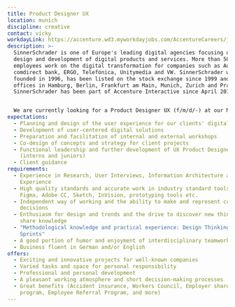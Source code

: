 ```yaml
---
title: Product Designer UX
location: munich
discipline: creative
contact: vicky
workdayLink: https://accenture.wd3.myworkdayjobs.com/AccentureCareers/job/Hamburg/Product-Designer-UX--f-m-d------SinnerSchrader_R00058224
description: >-
  SinnerSchrader is one of Europe's leading digital agencies focusing on the
  design and development of digital products and services. More than 500
  employees work on the digital transformation for companies such as Audi,
  comdirect bank, ERGO, Telefónica, Unitymedia and VW. SinnerSchrader was
  founded in 1996, has been listed on the stock exchange since 1999 and has
  offices in Hamburg, Berlin, Frankfurt am Main, Munich, Zurich and Prague.
  SinnerSchrader has been part of Accenture Interactive since April 2017.


  We are currently looking for a Product Designer UX (f/m/d/-) at our Munich office.
expectations:
  - Planning and design of the user experience for our clients' digital products
  - Development of user-centered digital solutions
  - Preparation and facilitation of internal and external workshops
  - Co-design of concepts and strategy for client projects
  - Functional leadership and further development of UX Product Designers
    (interns and juniors)
  - Client guidance
requirements:
  - Experience in Research, User Interviews, Information Architecture and User
    Experience
  - High quality standards and accurate work in industry standard tools such as
    Figma, Adobe CC, Sketch, InVision, prototyping tools etc.
  - Independent way of working and the ability to make and represent conceptual
    decisions
  - Enthusiasm for design and trends and the drive to discover new things and
    share knowledge
  - "Methodological knowledge and practical experience: Design Thinking & Design
    Sprints"
  - A good portion of humor and enjoyment of interdisciplinary teamwork
  - Business fluent in German and/or English
offers:
  - Exciting and innovative projects for well-known companies
  - Varied tasks and space for personal responsibility
  - Professional and personal development
  - A pleasant working atmosphere and short decision-making processes
  - Great benefits (Accident insurance, Workers Council, Employer share purchase
    program, Employee Referral Program, and more)
---
```

